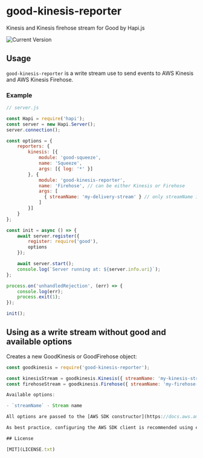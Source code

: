 # good-kinesis-reporter

Kinesis and Kinesis firehose stream for Good by Hapi.js

![Current Version](https://img.shields.io/npm/v/good-kinesis-reporter.svg)

## Usage

`good-kinesis-reporter` is a write stream use to send events to AWS Kinesis and AWS Kinesis Firehose.

### Example

```javascript
// server.js

const Hapi = require('hapi');
const server = new Hapi.Server();
server.connection();

const options = {
    reporters: {
        kinesis: [{
            module: 'good-squeeze',
            name: 'Squeeze',
            args: [{ log: '*' }]
        }, {
            module: 'good-kinesis-reporter',
            name: 'Firehose', // can be either Kinesis or Firehose
            args: [
              { streamName: 'my-delivery-stream' } // only streamName is mandatory, the rest are the SDK client options
            ]
        }]
    }
};

const init = async () => {
    await server.register({
        register: require('good'),
        options
    });

    await server.start();
    console.log(`Server running at: ${server.info.uri}`);
};

process.on('unhandledRejection', (err) => {
    console.log(err);
    process.exit(1);
});

init();
```

## Using as a write stream without good and available options

Creates a new GoodKinesis or GoodFirehose object:

```javascript
const goodkinesis = require('good-kinesis-reporter');

const kinesisStream = goodkinesis.Kinesis({ streamName: 'my-kinesis-stream' });
const firehoseStream = goodkinesis.Firehose({ streamName: 'my-firehose-stream' });

Available options:

- `streamName` - Stream name

All options are passed to the [AWS SDK constructor](https://docs.aws.amazon.com/AWSJavaScriptSDK/latest/AWS/Kinesis.html#constructor-property)

As best practice, configuring the AWS SDK client is recommended using environment variables or instance profile permissions in an EC2 context.

## License

[MIT](LICENSE.txt)
